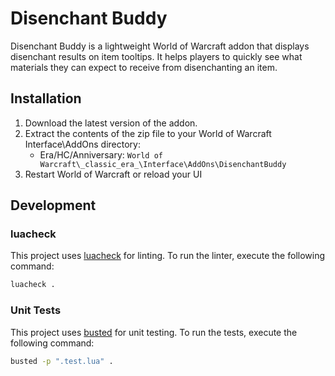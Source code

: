 # Disenchant Buddy

Disenchant Buddy is a lightweight World of Warcraft addon that displays disenchant results on item tooltips.
It helps players to quickly see what materials they can expect to receive from disenchanting an item.

## Installation

1. Download the latest version of the addon.
2. Extract the contents of the zip file to your World of Warcraft Interface\AddOns directory:
    - Era/HC/Anniversary: `World of Warcraft\_classic_era_\Interface\AddOns\DisenchantBuddy`
3. Restart World of Warcraft or reload your UI

## Development

### luacheck

This project uses [luacheck](https://github.com/lunarmodules/luacheck/) for linting. To run the linter, execute the following command:

```sh
luacheck .
```

### Unit Tests

This project uses [busted](https://github.com/lunarmodules/busted) for unit testing. To run the tests, execute the following command:

```sh
busted -p ".test.lua" .
```
